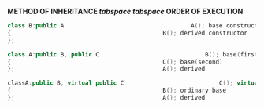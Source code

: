 **METHOD OF INHERITANCE *tabspace* *tabspace* ORDER OF EXECUTION**
```C++
class B:public A									A(); base constructor
{											B(); derived constructor
};
```

```C++
class A:public B, public C								B(); base(first)
{											C(); base(second)
};											A(); derived
```

```C++
classA:public B, virtual public C							C(); virtual base
{											B(); ordinary base
};											A(); derived
```
